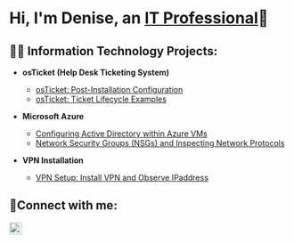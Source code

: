 <h1>Hi, I'm Denise, an <a href="https://linkedin.com/in/denise-henderson-">IT Professional</a>🤗</h1>

<h2>👨‍💻 Information Technology Projects:</h2>

- <b>osTicket (Help Desk Ticketing System)</b>

    - [osTicket: Post-Installation Configuration](https://github.com/tdhndrsn/denisehenderson/post-install-config)
  - [osTicket: Ticket Lifecycle Examples](https://github.com/tdhndrsn/denisehenderson/ticket-lifecycle)
- <b>Microsoft Azure</b>
  - [Configuring Active Directory within Azure VMs](https://github.com/tdhndrsn/denisehenderson/configure-ad)
  - [Network Security Groups (NSGs) and Inspecting Network Protocols](https://github.com/tdhndrsn/denisehenderson/azure-network-protocols)
 
- <b>VPN Installation</b>
  - [VPN Setup: Install VPN and Observe IPaddress](https://github.com/tdhndrsn/denisehenderson/vpn-setup)

<h2>🤳Connect with me:</h2>

[<img align="left" alt="Josh | LinkedIn" width="22px" src="https://cdn.jsdelivr.net/npm/simple-icons@v3/icons/linkedin.svg" />][linkedin]

[linkedin]: https://linkedin.com/in/Denise
